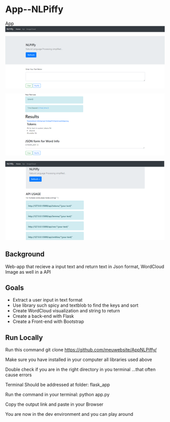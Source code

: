 # App--NLPiffy

App
![nlpfy](nlpfy1.png)

![nlpfy](nlpfy2.png)

![nlpfy](nlpfy3.png)

## Background

Web-app that recieve a input text and return text in Json format, WordCloud Image as well in a API


## Goals

* Extract a user input in text format
* Use library such spicy and textblob to find the keys and sort
* Create WordCloud visualization and string to return
* Create a back-end with Flask
* Create a Front-end with Bootstrap


## Run Locally

Run this command git clone https://github.com/meuwebsite/AppNLPiffy/

Make sure you have installed in your computer all libraries used above

Double check if you are in the right directory in you terminal ...that often cause errors

Terminal Should be addressed at folder: flask_app

Run the command in your terminal: python app.py 

Copy the output link and paste in your Browser

You are now in the dev environment and you can play around
